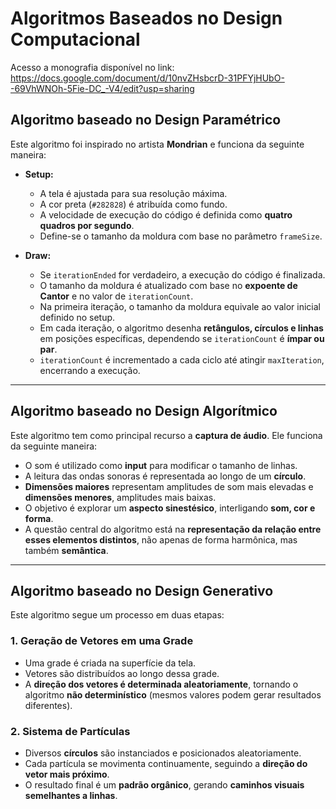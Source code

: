 # Algoritmos Baseados no Design Computacional
Acesso a monografia disponível no link: https://docs.google.com/document/d/10nvZHsbcrD-31PFYjHUbO--69VhWNOh-5Fie-DC_-V4/edit?usp=sharing 

## Algoritmo baseado no Design Paramétrico

Este algoritmo foi inspirado no artista **Mondrian** e funciona da seguinte maneira:

- **Setup:**
  - A tela é ajustada para sua resolução máxima.
  - A cor preta (`#282828`) é atribuída como fundo.
  - A velocidade de execução do código é definida como **quatro quadros por segundo**.
  - Define-se o tamanho da moldura com base no parâmetro `frameSize`.

- **Draw:**
  - Se `iterationEnded` for verdadeiro, a execução do código é finalizada.
  - O tamanho da moldura é atualizado com base no **expoente de Cantor** e no valor de `iterationCount`.
  - Na primeira iteração, o tamanho da moldura equivale ao valor inicial definido no setup.
  - Em cada iteração, o algoritmo desenha **retângulos, círculos e linhas** em posições específicas, dependendo se `iterationCount` é **ímpar ou par**.
  - `iterationCount` é incrementado a cada ciclo até atingir `maxIteration`, encerrando a execução.

---

## Algoritmo baseado no Design Algorítmico

Este algoritmo tem como principal recurso a **captura de áudio**. Ele funciona da seguinte maneira:

- O som é utilizado como **input** para modificar o tamanho de linhas.
- A leitura das ondas sonoras é representada ao longo de um **círculo**.
- **Dimensões maiores** representam amplitudes de som mais elevadas e **dimensões menores**, amplitudes mais baixas.
- O objetivo é explorar um **aspecto sinestésico**, interligando **som, cor e forma**.
- A questão central do algoritmo está na **representação da relação entre esses elementos distintos**, não apenas de forma harmônica, mas também **semântica**.

---

## Algoritmo baseado no Design Generativo

Este algoritmo segue um processo em duas etapas:

### **1. Geração de Vetores em uma Grade**
- Uma grade é criada na superfície da tela.
- Vetores são distribuídos ao longo dessa grade.
- A **direção dos vetores é determinada aleatoriamente**, tornando o algoritmo **não determinístico** (mesmos valores podem gerar resultados diferentes).

### **2. Sistema de Partículas**
- Diversos **círculos** são instanciados e posicionados aleatoriamente.
- Cada partícula se movimenta continuamente, seguindo a **direção do vetor mais próximo**.
- O resultado final é um **padrão orgânico**, gerando **caminhos visuais semelhantes a linhas**.

